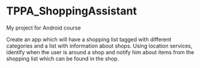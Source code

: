 # TPPA_ShoppingAssistant
My project for Android course

Create an app which will have a shopping list tagged with different categories and a list with information about shops. 
Using location services, identify when the user is around a shop and notify him about items from the shopping list which can be found in the shop.
